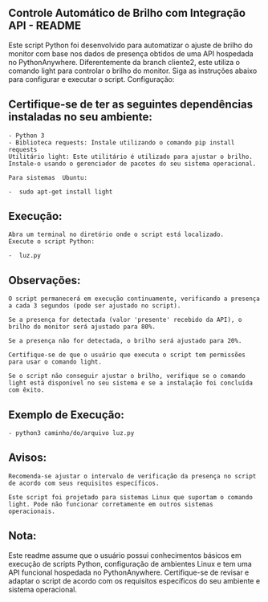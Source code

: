 ## Controle Automático de Brilho com Integração API - README

Este script Python foi desenvolvido para automatizar o ajuste de brilho do monitor com base nos dados de presença obtidos de uma API hospedada no PythonAnywhere. Diferentemente da branch cliente2, este utiliza o comando light para controlar o brilho do monitor. Siga as instruções abaixo para configurar e executar o script.
Configuração:

## Certifique-se de ter as seguintes dependências instaladas no seu ambiente:

    - Python 3
    - Biblioteca requests: Instale utilizando o comando pip install requests
    Utilitário light: Este utilitário é utilizado para ajustar o brilho. Instale-o usando o gerenciador de pacotes do seu sistema operacional.

    Para sistemas  Ubuntu:

    -  sudo apt-get install light

## Execução:

    Abra um terminal no diretório onde o script está localizado.
    Execute o script Python:

    -  luz.py

## Observações:

    O script permanecerá em execução continuamente, verificando a presença a cada 3 segundos (pode ser ajustado no script).

    Se a presença for detectada (valor 'presente' recebido da API), o brilho do monitor será ajustado para 80%.

    Se a presença não for detectada, o brilho será ajustado para 20%.

    Certifique-se de que o usuário que executa o script tem permissões para usar o comando light.

    Se o script não conseguir ajustar o brilho, verifique se o comando light está disponível no seu sistema e se a instalação foi concluída com êxito.

## Exemplo de Execução:

    - python3 caminho/do/arquivo luz.py

## Avisos:

    Recomenda-se ajustar o intervalo de verificação da presença no script de acordo com seus requisitos específicos.

    Este script foi projetado para sistemas Linux que suportam o comando light. Pode não funcionar corretamente em outros sistemas operacionais.

## Nota:

Este readme assume que o usuário possui conhecimentos básicos em execução de scripts Python, configuração de ambientes Linux e tem uma API funcional hospedada no PythonAnywhere. Certifique-se de revisar e adaptar o script de acordo com os requisitos específicos do seu ambiente e sistema operacional.